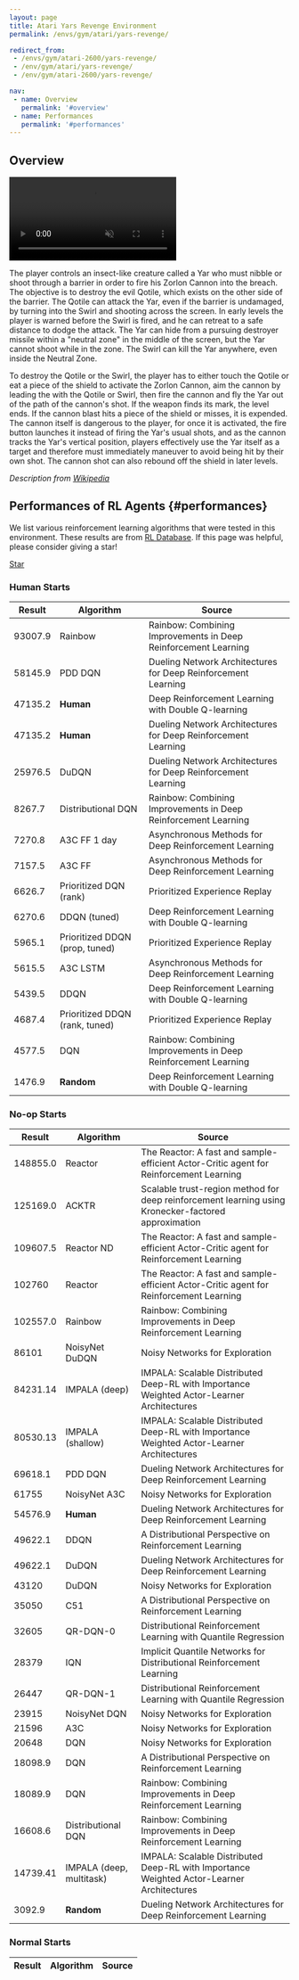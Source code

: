 ```yaml
---
layout: page
title: Atari Yars Revenge Environment
permalink: /envs/gym/atari/yars-revenge/

redirect_from:
 - /envs/gym/atari-2600/yars-revenge/
 - /env/gym/atari/yars-revenge/
 - /env/gym/atari-2600/yars-revenge/

nav:
 - name: Overview
   permalink: '#overview'
 - name: Performances
   permalink: '#performances'
---
```



## Overview

<video autoplay muted loop controls>
  <source src="{{ 'assets/_pages/envs/gym/atari/yars-revenge.mp4' | absolute_url }}" type="video/mp4">
</video>

The player controls an insect-like creature called a Yar who must nibble or shoot through a barrier in order to fire his Zorlon Cannon into the breach. The objective is to destroy the evil Qotile, which exists on the other side of the barrier. The Qotile can attack the Yar, even if the barrier is undamaged, by turning into the Swirl and shooting across the screen. In early levels the player is warned before the Swirl is fired, and he can retreat to a safe distance to dodge the attack. The Yar can hide from a pursuing destroyer missile within a "neutral zone" in the middle of the screen, but the Yar cannot shoot while in the zone. The Swirl can kill the Yar anywhere, even inside the Neutral Zone.

To destroy the Qotile or the Swirl, the player has to either touch the Qotile or eat a piece of the shield to activate the Zorlon Cannon, aim the cannon by leading the with the Qotile or Swirl, then fire the cannon and fly the Yar out of the path of the cannon's shot. If the weapon finds its mark, the level ends. If the cannon blast hits a piece of the shield or misses, it is expended. The cannon itself is dangerous to the player, for once it is activated, the fire button launches it instead of firing the Yar's usual shots, and as the cannon tracks the Yar's vertical position, players effectively use the Yar itself as a target and therefore must immediately maneuver to avoid being hit by their own shot. The cannon shot can also rebound off the shield in later levels.

*Description from [Wikipedia](https://en.wikipedia.org/wiki/Yars%27_Revenge)*


## Performances of RL Agents {#performances}

We list various reinforcement learning algorithms that were tested in this environment. These results are from [RL Database](https://github.com/seungjaeryanlee/rldb). If this page was helpful, please consider giving a star!

<!-- Place this tag where you want the button to render. -->
<a class="github-button" href="https://github.com/seungjaeryanlee/rldb" data-icon="octicon-star" data-size="large" data-show-count="true" aria-label="Star seungjaeryanlee/rldb on GitHub">Star</a>
<!-- Place this tag in your head or just before your close body tag. -->
<script async defer src="https://buttons.github.io/buttons.js"></script>

### Human Starts

| Result | Algorithm | Source |
|--------|-----------|--------|
| 93007.9 | Rainbow | Rainbow: Combining Improvements in Deep Reinforcement Learning |
| 58145.9 | PDD DQN | Dueling Network Architectures for Deep Reinforcement Learning |
| 47135.2 | **Human** | Deep Reinforcement Learning with Double Q-learning |
| 47135.2 | **Human** | Dueling Network Architectures for Deep Reinforcement Learning |
| 25976.5 | DuDQN | Dueling Network Architectures for Deep Reinforcement Learning |
| 8267.7 | Distributional DQN | Rainbow: Combining Improvements in Deep Reinforcement Learning |
| 7270.8 | A3C FF 1 day | Asynchronous Methods for Deep Reinforcement Learning |
| 7157.5 | A3C FF | Asynchronous Methods for Deep Reinforcement Learning |
| 6626.7 | Prioritized DQN (rank) | Prioritized Experience Replay |
| 6270.6 | DDQN (tuned) | Deep Reinforcement Learning with Double Q-learning |
| 5965.1 | Prioritized DDQN (prop, tuned) | Prioritized Experience Replay |
| 5615.5 | A3C LSTM | Asynchronous Methods for Deep Reinforcement Learning |
| 5439.5 | DDQN | Deep Reinforcement Learning with Double Q-learning |
| 4687.4 | Prioritized DDQN (rank, tuned) | Prioritized Experience Replay |
| 4577.5 | DQN | Rainbow: Combining Improvements in Deep Reinforcement Learning |
| 1476.9 | **Random** | Deep Reinforcement Learning with Double Q-learning |


### No-op Starts

| Result | Algorithm | Source |
|--------|-----------|--------|
| 148855.0 | Reactor | The Reactor: A fast and sample-efficient Actor-Critic agent for Reinforcement Learning |
| 125169.0 | ACKTR | Scalable trust-region method for deep reinforcement learning using Kronecker-factored approximation |
| 109607.5 | Reactor ND | The Reactor: A fast and sample-efficient Actor-Critic agent for Reinforcement Learning |
| 102760 | Reactor | The Reactor: A fast and sample-efficient Actor-Critic agent for Reinforcement Learning |
| 102557.0 | Rainbow | Rainbow: Combining Improvements in Deep Reinforcement Learning |
| 86101 | NoisyNet DuDQN | Noisy Networks for Exploration |
| 84231.14 | IMPALA (deep) | IMPALA: Scalable Distributed Deep-RL with Importance Weighted Actor-Learner Architectures |
| 80530.13 | IMPALA (shallow) | IMPALA: Scalable Distributed Deep-RL with Importance Weighted Actor-Learner Architectures |
| 69618.1 | PDD DQN | Dueling Network Architectures for Deep Reinforcement Learning |
| 61755 | NoisyNet A3C | Noisy Networks for Exploration |
| 54576.9 | **Human** | Dueling Network Architectures for Deep Reinforcement Learning |
| 49622.1 | DDQN | A Distributional Perspective on Reinforcement Learning |
| 49622.1 | DuDQN | Dueling Network Architectures for Deep Reinforcement Learning |
| 43120 | DuDQN | Noisy Networks for Exploration |
| 35050 | C51 | A Distributional Perspective on Reinforcement Learning |
| 32605 | QR-DQN-0 | Distributional Reinforcement Learning with Quantile Regression |
| 28379 | IQN | Implicit Quantile Networks for Distributional Reinforcement Learning |
| 26447 | QR-DQN-1 | Distributional Reinforcement Learning with Quantile Regression |
| 23915 | NoisyNet DQN | Noisy Networks for Exploration |
| 21596 | A3C | Noisy Networks for Exploration |
| 20648 | DQN | Noisy Networks for Exploration |
| 18098.9 | DQN | A Distributional Perspective on Reinforcement Learning |
| 18089.9 | DQN | Rainbow: Combining Improvements in Deep Reinforcement Learning |
| 16608.6 | Distributional DQN | Rainbow: Combining Improvements in Deep Reinforcement Learning |
| 14739.41 | IMPALA (deep, multitask) | IMPALA: Scalable Distributed Deep-RL with Importance Weighted Actor-Learner Architectures |
| 3092.9 | **Random** | Dueling Network Architectures for Deep Reinforcement Learning |


### Normal Starts

| Result | Algorithm | Source |
|--------|-----------|--------|

